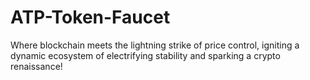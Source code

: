 # ATP-Token-Faucet
Where blockchain meets the lightning strike of price control, igniting a dynamic ecosystem of electrifying stability and sparking a crypto renaissance!
